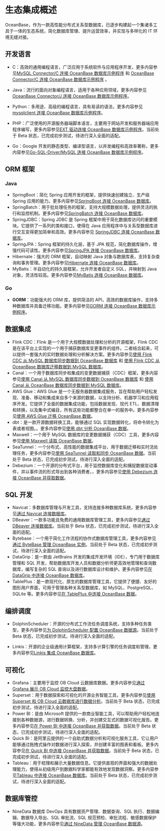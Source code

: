 # 生态集成概述

OceanBase，作为一款高性能分布式关系型数据库，已逐步构建起一个集诸多工具于一体的生态系统，简化数据库管理、提升运营效率，并实现与多样化的 IT 环境无缝对接。

## 开发语言

* C：高效的通用编程语言，广泛应用于系统软件与应用程序开发，更多内容参见[MySQL Connector/C 连接 OceanBase 数据库示例程序](../300.develop/100.application-development-of-mysql-mode/200.sample-program-of-mysql-mode/300.c-of-mysql-mode/100.connect-to-the-oceanbase-database-through-mysql-connector-c-of-mysql-mode.md) 和 [OceanBase Connector/C 连接 OceanBase 数据库示例程序](../300.develop/200.application-development-of-oracle-mode/200.sample-program-of-oracle-mode/300.c-of-oracle-mode/200.oceanbase-connector-odbc-connection-to-oceanbase-database-sample-program.md) 。
* Java：流行的面向对象编程语言，适用于各种应用领域，更多内容参见[OceanBase Connector/J 连接 OceanBase 数据库示例程序](../300.develop/200.application-development-of-oracle-mode/200.sample-program-of-oracle-mode/100.java-of-oracle-mode/100.oceanbase-connector-j-connection-to-oceanbase-database-sample-program.md)。
* Python：多用途、高级的编程语言，具有易读的语法，更多内容参见[mysqlclient 连接 OceanBase 数据库示例程序](../300.develop/100.application-development-of-mysql-mode/200.sample-program-of-mysql-mode/200.python-of-mysql-mode/100.mysqlclient-connection-to-oceanbase-database-sample-program.md)。

* PHP：广泛使用的开源服务器端脚本语言，主要用于网站开发和服务器端应用程序编写，更多内容参见[EXT 驱动连接 OceanBase 数据库示例程序](../300.develop/100.application-development-of-mysql-mode/200.sample-program-of-mysql-mode/500.php-of-mysql-mode/100.ext-driver-connects-to-oceanbase-database.md)。当前处于 Beta 状态，已完成初步测试，待进行深入全面的适配。
* Go：Google 开发的静态类型、编译型语言，以并发编程和高效率著称，更多内容参见[Go-SQL-Driver/MySQL 连接 OceanBase 数据库示例程序](../300.develop/100.application-development-of-mysql-mode/200.sample-program-of-mysql-mode/400.go-of-mysql-mode/1.go-sql-driver-mysql-connection-oceanbase-sample-program.md)。

## ORM 框架

### Java

* SpringBoot：简化 Spring 应用开发的框架，提供快速创建独立、生产级 Spring 应用的能力。更多内容参见[SpringBoot 连接 OceanBase 数据库](200.orms-frameworks/100.java/100.connect-to-the-oceanbase-database-through-spring-boot.md)。
* SpringBatch：用于批处理任务的框架，支持大规模数据处理，提供灵活的执行和监控机制。更多内容参见[SpringBatch 连接 OceanBase 数据库](200.orms-frameworks/100.java/200.connect-to-the-oceanbase-database-through-spring-batch.md)。
* SpringJDBC：Spring JDBC 是 Spring 框架中用于简化数据库访问的重要模块。它提供了一系列的类和接口，使得在 Java 应用程序中与关系型数据库进行交互变得更加简单和高效。更多内容参见 [SpringJDBC 连接 OceanBase 数据库](200.orms-frameworks/100.java/300.connect-to-the-oceanbase-database-through-spring-jdbc.md)。
* SpringJPA：Spring 框架的持久化层，基于 JPA 规范，简化数据库操作，增强代码可读性。更多内容参见[SpringJPA 连接 OceanBase 数据库](200.orms-frameworks/100.java/400.connect-to-the-oceanbase-database-through-springjpa.md)。
* Hibernate：强大的 ORM 框架，自动映射 Java 对象与数据库表，支持复杂查询和事务管理。更多内容参见[Hibernate 连接 OceanBase 数据库](200.orms-frameworks/100.java/500.connect-to-the-oceanbase-database-through-hibernate.md)。
* MyBatis：半自动化的持久层框架，允许开发者自定义 SQL，并映射到 Java 对象，灵活性较高。更多内容参见[MyBatis 连接 OceanBase 数据库](200.orms-frameworks/100.java/600.connect-to-the-oceanbase-database-through-mybatis.md)。

### Go

* **GORM**：功能强大的 ORM 库，提供简洁的 API，高效的数据库操作，支持多种数据库并具备迁移功能。更多内容参见[GORM 连接 OceanBase 数据库示例程序](200.orms-frameworks/300.go/100.gorm-connection-oceanbase-database-program.md)。

## 数据集成

* Flink CDC：Flink 是一个用于大规模数据处理和分析的开源框架，Flink CDC 是在该平台上实现的一个用于捕获数据库变更事件的组件。二者结合起来，可以提供一套强大的实时数据处理和分析解决方案。更多内容参见[使用 Flink CDC 从 MySQL 数据库同步数据到 OceanBase 数据库](../500.data-migration/200.migrate-data-from-mysql-database-to-oceanbase-database/600.use-flink-cdc-to-migrate-data-from-mysql-database-to-oceanbase-database.md) 和 [使用 Flink CDC 从 OceanBase 数据库迁移数据到 MySQL 数据库](../500.data-migration/300.migrate-data-from-oceanbase-database-to-mysql-database/500.use-flink-cdc-to-migrate-data-from-oceanbase-database-to-mysql-database.md)。
* Canal：一个用于数据库同步和集成的变更数据捕获（CDC）框架，更多内容参见[使用 Canal 从 MySQL 数据库同步数据到 OceanBase 数据库](../500.data-migration/200.migrate-data-from-mysql-database-to-oceanbase-database/500.use-canal-to-migrate-data-from-mysql-database-to-oceanbase-database.md) 和 [使用 Canal 从 OceanBase 数据库同步数据到 MySQL 数据库](../500.data-migration/300.migrate-data-from-oceanbase-database-to-mysql-database/300.use-canal-to-migrate-data-from-oceanbase-database-to-mysql-database.md)。
* AWS Glue：‌AWS Glue ‌是一个无服务器数据集成服务，旨在帮助用户轻松发现、准备、移动和集成来自多个来源的数据，以支持分析、机器学习和应用程序开发。它提供了全面的数据集成功能，包括数据发现、现代 ETL、数据清理和转换，以及集中式编目，所有这些功能都整合在单一的服务中。更多内容参见[使用 AWS Glue 迁移 OceanBase 数据](https://www.oceanbase.com/docs/common-oceanbase-cloud-1000000001478166)。
* dbt：‌是一款开源数据转换工具，能够通过 SQL 实现数据转化，将命令转化为表或者视图。。更多内容参见[使用 dbt 分析 OceanBase 数据](400.data-ingestion/200.dbt.md)。
* Maxwell：一个用于 MySQL 数据库的变更数据捕获（CDC）工具，更多内容参见[使用 Maxwell 读取 OceanBase 数据](400.data-ingestion/1500.maxwell.md)。
* SeaTunnel：一个分布式、高性能的数据集成平台，用于数据迁移和实时流处理任务，更多内容参见[使用 SeaTunnel 读取和同步 OceanBase 数据](400.data-ingestion/1300.seatunnel.md)。当前处于 Beta 状态，已完成初步测试，待进行深入全面的适配。
* Debezium：一个开源的分布式平台，用于监控数据库变化和捕捉数据变动事件，并以事件流的形式导出到各种消费者，，更多内容参见[使用 Debezium 连接 OceanBase 并获取数据](400.data-ingestion/1600.debezium.md)。

## SQL 开发

* Navicat：多数据库管理与开发工具，支持连接多种数据库系统，更多内容参见[通过 Navicat 连接数据库](500.sql-development/400.navicat.md)。
* DBeaver：一款多功能且免费的通用数据库管理工具，更多内容参见[通过 DBeaver 连接数据库](500.sql-development/300.dbeaver.md)。当前处于 Beta 状态，已完成初步测试，待进行深入全面的适配。
* Bytebase：一个用于简化工作流程的协作式数据库管理工具，更多内容参见[通过 ByteBase 管理 OceanBase 实例](500.sql-development/200.bytebase.md)。当前处于 Beta 状态，已完成初步测试，待进行深入全面的适配。
* DataGrip：是一款由 JetBrains 开发的集成开发环境（IDE），专门用于数据库管理和 SQL 开发，帮助数据库开发人员和数据分析师更高效地管理和查询数据库，编写复杂的 SQL 查询以及进行数据库设计和维护。更多内容参见[在 DataGrip 中连接 OceanBase 数据库](500.sql-development/500.Datagrip.md)。
* TablePlus：是一款现代化、原生的数据库管理工具，它提供了便捷、友好的图形用户界面，可用于管理各种关系型数据库，如 MySQL、PostgreSQL、SQLite 等。更多内容参见[在 TablePlus 中连接 OceanBase 数据](500.sql-development/600.Tableplus.md)。


## 编排调度

* DolphinScheduler：开源的分布式工作流任务调度系统，支持多种任务类型，更多内容参见[为 DolphinScheduler 配置 OceanBase 数据源](600.orchestration/1200.dolphinscheduler.md)。当前处于 Beta 状态，已完成初步测试，待进行深入全面的适配。

* Linkis：开源的企业级通用计算框架，支持多计算引擎的任务调度和管理，更多内容参见[Linkis 集成 OceanBase 数据库](600.orchestration/1400.linkis.md)。


## 可视化

* Grafana：主要用于监控 OB Cloud 云数据库数据。更多内容参见[通过 Grafana 展示 OB Cloud 监控大盘数据](https://www.oceanbase.com/docs/common-oceanbase-cloud-1000000001478761)。
* Superset：用于数据探索和可视化的开源业务智能工具，更多内容参见[使用 Superset 和 OB Cloud 云数据库进行数据分析](700.visualization/100.superset-mysql-connection-oceanbase-sample-program.md)。当前处于 Beta 状态，已完成初步测试，待进行深入全面的适配。
* Power BI：是由 Microsoft 提供的一款商业智能工具，可以帮助用户轻松地连接到各种数据源，进行数据转换、分析，并创建交互式的数据可视化报告。更多内容参见[在 Power BI 中连接 OceanBase 并获取数据](700.visualization/300.power-bi.md)。当前处于 Beta 状态，已完成初步测试，待进行深入全面的适配。
* Quick BI：是阿里云提供的一个自助式数据分析和可视化服务工具，它让用户能够通过拖拽式操作对数据进行深入探索，并创建丰富的图表和看板。更多内容参见[在 Quick BI 中连接 OceanBase 并获取数据](700.visualization/400.quick-bi.md)。当前处于 Beta 状态，已完成初步测试，待进行深入全面的适配。
* Tableau：用于梳理和展示大量数据信息。它提供直观的界面和强大的数据处理能力，使得从初级用户到数据科学家都能有效地发现数据洞察。更多内容参见[Tableau 中连接 OceanBase 数据库](700.visualization/500.tableau.md)。当前处于 Beta 状态，已完成初步测试，待进行深入全面的适配。


## 数据库管控

* NineData 数据库 DevOps 具有数据资产管理、数据查询、SQL 执行、数据编辑、数据导入导出、SQL 审批流、SQL 规范预检、审批流程、敏感数据保护等强大功能，更多内容参见[通过 NineData 管理 OceanBase 数据源](1000.management/100.ninedata.md)。
